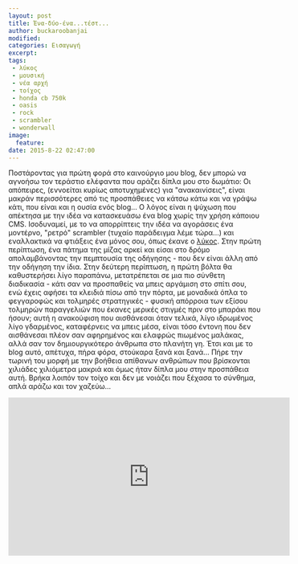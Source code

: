 ```yaml
---
layout: post
title: Ένα-δύο-ένα...τέστ...
author: buckaroobanjai
modified:
categories: Εισαγωγή
excerpt:
tags:
 - λύκος
 - μουσική
 - νέα αρχή
 - τοίχος
 - honda cb 750k
 - oasis
 - rock
 - scrambler
 - wonderwall
image:
  feature:
date: 2015-8-22 02:47:00
---
```


Ποστάροντας για πρώτη φορά στο καινούργιο μου blog, δεν μπορώ να αγνοήσω τον τεράστιο ελέφαντα που αράζει δίπλα μου στο δωμάτιο: Οι απόπειρες, (εννοείται κυρίως αποτυχημένες) για "ανακαινίσεις", είναι μακράν περισσότερες από τις προσπάθειες να κάτσω κάτω και να γράψω κάτι, που είναι και η ουσία ενός blog... Ο λόγος είναι η ψύχωση που απέκτησα με την ιδέα να κατασκευάσω ένα blog χωρίς την χρήση κάποιου CMS. Ισοδυναμεί, με το να απορρίπτεις την ιδέα να αγοράσεις ένα μοντέρνο, "ρετρό" scrambler (τυχαίο παράδειγμα λέμε τώρα...) και εναλλακτικά να φτιάξεις ένα μόνος σου, όπως έκανε ο [λύκος](http://stoma-tou-lykou.blogspot.gr/search/label/CB750K).
Στην πρώτη περίπτωση, ένα πάτημα της μίζας αρκεί και είσαι στο δρόμο απολαμβάνοντας την πεμπτουσία της οδήγησης - που δεν είναι άλλη από την οδήγηση την ίδια. Στην δεύτερη περίπτωση, η πρώτη βόλτα θα καθυστερήσει λίγο παραπάνω, μετατρέπεται σε μια πιο σύνθετη διαδικασία - κάτι σαν να προσπαθείς να μπεις αργάμιση στο σπίτι σου, ενώ έχεις αφήσει τα κλειδιά πίσω από την πόρτα, με μοναδικά όπλα το φεγγαροφώς και τολμηρές στρατηγικές - φυσική απόρροια των εξίσου τολμηρών παραγγελιών που έκανες μερικές στιγμές πριν στο μπαράκι που ήσουν; αυτή η ανακούφιση που αισθάνεσαι όταν τελικά, λίγο ιδρωμένος λίγο γδαρμένος, καταφέρνεις να μπεις μέσα, είναι τόσο έντονη που δεν αισθάνεσαι πλέον σαν αφηρημένος και ελαφρώς πιωμένος μαλάκας, αλλά σαν τον δημιουργικότερο άνθρωπα στο πλανήτη γη. 
Έτσι και με το blog αυτό, απέτυχα, πήρα φόρα, στούκαρα ξανά και ξανά... Πήρε την τωρινή του μορφή με την βοήθεια απίθανων ανθρώπων που βρίσκονται χιλιάδες χιλιόμετρα μακριά και όμως ήταν δίπλα μου στην προσπάθεια αυτή. Βρήκα λοιπόν τον τοίχο και δεν με νοιάζει που ξέχασα το σύνθημα, απλά αράζω και τον χαζεύω... 
<iframe width="560" height="315" src="http://www.youtube.com/embed/bx1Bh8ZvH84" frameborder="0"> </iframe>


    

